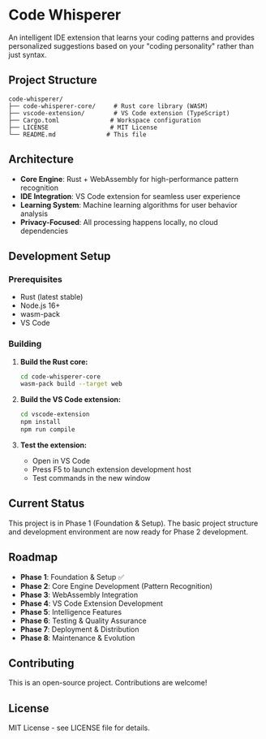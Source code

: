 # Code Whisperer

An intelligent IDE extension that learns your coding patterns and provides personalized suggestions based on your "coding personality" rather than just syntax.

## Project Structure

```
code-whisperer/
├── code-whisperer-core/     # Rust core library (WASM)
├── vscode-extension/        # VS Code extension (TypeScript)
├── Cargo.toml              # Workspace configuration
├── LICENSE                 # MIT License
└── README.md              # This file
```

## Architecture

- **Core Engine**: Rust + WebAssembly for high-performance pattern recognition
- **IDE Integration**: VS Code extension for seamless user experience
- **Learning System**: Machine learning algorithms for user behavior analysis
- **Privacy-Focused**: All processing happens locally, no cloud dependencies

## Development Setup

### Prerequisites
- Rust (latest stable)
- Node.js 16+
- wasm-pack
- VS Code

### Building

1. **Build the Rust core:**
   ```bash
   cd code-whisperer-core
   wasm-pack build --target web
   ```

2. **Build the VS Code extension:**
   ```bash
   cd vscode-extension
   npm install
   npm run compile
   ```

3. **Test the extension:**
   - Open in VS Code
   - Press F5 to launch extension development host
   - Test commands in the new window

## Current Status

This project is in Phase 1 (Foundation & Setup). The basic project structure and development environment are now ready for Phase 2 development.

## Roadmap

- **Phase 1**: Foundation & Setup ✅
- **Phase 2**: Core Engine Development (Pattern Recognition)
- **Phase 3**: WebAssembly Integration
- **Phase 4**: VS Code Extension Development
- **Phase 5**: Intelligence Features
- **Phase 6**: Testing & Quality Assurance
- **Phase 7**: Deployment & Distribution
- **Phase 8**: Maintenance & Evolution

## Contributing

This is an open-source project. Contributions are welcome!

## License

MIT License - see LICENSE file for details.

